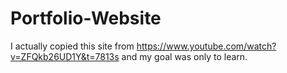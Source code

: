 # Portfolio-Website
I actually copied this site from https://www.youtube.com/watch?v=ZFQkb26UD1Y&t=7813s and my goal was only to learn.
